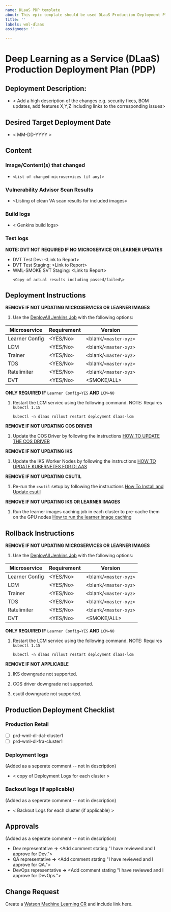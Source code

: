 ```yaml
---
name: DLaaS PDP template
about: This epic template should be used DLaaS Production Deployment Plan (PDP)
title: ''
labels: wml-dlaas
assignees: ''

---
```


# Deep Learning as a Service (DLaaS) Production Deployment Plan (PDP)

## Deployment Description:
- < Add a high description of the changes e.g. security fixes, BOM updates, add features X,Y,Z including links to the corresponding issues>

## Desired Target Deployment Date
- < MM-DD-YYYY >

## Content 
### Image/Content(s) that changed
- `<List of changed microservices (if any)>`

### Vulnerability Advisor Scan Results
- <Listing of clean VA scan results for included images\>

### Build logs
- < Genkins build logs>

### Test logs

**NOTE: DVT NOT REQUIRED IF NO MICROSERVICE OR LEARNER UPDATES**
- DVT Test Dev: <Link to Report\>
- DVT Test Staging: <Link to Report\>
- WML-SMOKE SVT Staging: <Link to Report\>
    ```
    <Copy of actual results including passed/failed\>
    ```

## Deployment Instructions

**REMOVE IF NOT UPDATING MICROSERVICES OR LEARNER IMAGES**
1. Use the [DeployAll Jenkins Job](https://watson-tron-jenkins.swg-devops.com/job/dlaas-retail/job/deployAll/job/deploy/) with the following options:

| Microservice   | Requirement | Version       |
| -------------- | ----------- | ------------- |
| Learner Config | <YES/No>    | <blank/`<master-xyz>` |
| LCM            | <YES/No>    | <blank/`<master-xyz>` |
| Trainer        | <YES/No>    | <blank/`<master-xyz>` |
| TDS            | <YES/No>    | <blank/`<master-xyz>` |
| Ratelimiter    | <YES/No>    | <blank/`<master-xyz>` |
| DVT            | <YES/No>    | <SMOKE/ALL> |

**ONLY REQUIRED IF** `Learner Config=YES` **AND** `LCM=NO`
1. Restart the LCM serviec using the following command.  NOTE: Requires `kubectl 1.15`
    ```
    kubectl -n dlaas rollout restart deployment dlaas-lcm
    ```
    
**REMOVE IF NOT UPDATING COS DRIVER**
1. Update the COS Driver by following the instructions [HOW TO UPDATE THE COS DRIVER](https://github.ibm.com/NGP-TWC/WML-DLaaS/blob/master/HowTo/UpdateCOS.md)

**REMOVE IF NOT UPDATING IKS**
1. Update the IKS Worker Nodes by following the instructions [HOW TO UPDATE KUBERNETES FOR DLAAS](https://github.ibm.com/NGP-TWC/WML-DLaaS/blob/master/HowTo/UpdateIKS.md)

**REMOVE IF NOT UPDATING CSUTIL**
1. Re-run the `csutil` setup by following the instructions [How To Install and Update csutil](https://github.ibm.com/NGP-TWC/WML-DLaaS/blob/master/HowTo/InstallUpdatecsutil.md)

**REMOVE IF NOT UPDATING IKS OR LEARNER IMAGES**
1. Run the learner images caching job in each cluster to pre-cache them on the GPU nodes [How to run the learner image caching](https://github.ibm.com/NGP-TWC/WML-DLaaS/blob/master/HowTo/CacheLearnerImages.md)

## Rollback Instructions

**REMOVE IF NOT UPDATING MICROSERVICES OR LEARNER IMAGES**
1. Use the [DeployAll Jenkins Job](https://watson-tron-jenkins.swg-devops.com/job/dlaas-retail/job/deployAll/job/deploy/) with the following options:

| Microservice   | Requirement | Version       |
| -------------- | ----------- | ------------- |
| Learner Config | <YES/No>    | <blank/`<master-xyz>` |
| LCM            | <YES/No>    | <blank/`<master-xyz>` |
| Trainer        | <YES/No>    | <blank/`<master-xyz>` |
| TDS            | <YES/No>    | <blank/`<master-xyz>` |
| Ratelimiter    | <YES/No>    | <blank/`<master-xyz>` |
| DVT            | <YES/No>    | <SMOKE/ALL> |

**ONLY REQUIRED IF** `Learner Config=YES` **AND** `LCM=NO`
1. Restart the LCM serviec using the following command.  NOTE: Requires `kubectl 1.15`
    ```
    kubectl -n dlaas rollout restart deployment dlaas-lcm
    ```

**REMOVE IF NOT APPLICABLE**
1. IKS downgrade not supported.

1. COS driver downgrade not supported.

1. csutil downgrade not supported.

## Production Deployment Checklist

### Production Retail
- [ ] prd-wml-dl-dal-cluster1
- [ ] prd-wml-dl-fra-cluster1

### Deployment logs 
(Added as a seperate comment -- not in description)
- < copy of Deployment Logs for each cluster > 

### Backout logs (if applicable) 
(Added as a seperate comment -- not in description)
- < Backout Logs for each cluster (if applicable) > 

## Approvals
(Added as a seperate comment -- not in description)
- Dev representative **->** <Add comment stating "I have reviewed and I approve for Dev.">
- QA representative **->** <Add comment stating "I have reviewed and I approve for QA.">
- DevOps representative **->** <Add comment stating "I have reviewed and I approve for DevOps.">

## Change Request
Create a [Watson Machine Learning CR](https://github.ibm.com/NGP-TWC/WDP-Deployments/issues/new/choose) and include link here.
